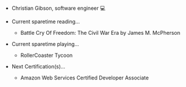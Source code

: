 - Christian Gibson, software engineer 💻
   
                    
 - Current sparetime reading...
     - Battle Cry Of Freedom: The Civil War Era by James M. McPherson

- Current sparetime playing...
     - RollerCoaster Tycoon 

- Next Certification(s)...
     - Amazon Web Services Certified Developer Associate



<!---
Christian-Gibson/Christian-Gibson is a ✨ special ✨ repository because its `README.md` (this file) appears on your GitHub profile.
You can click the Preview link to take a look at your changes.
--->
